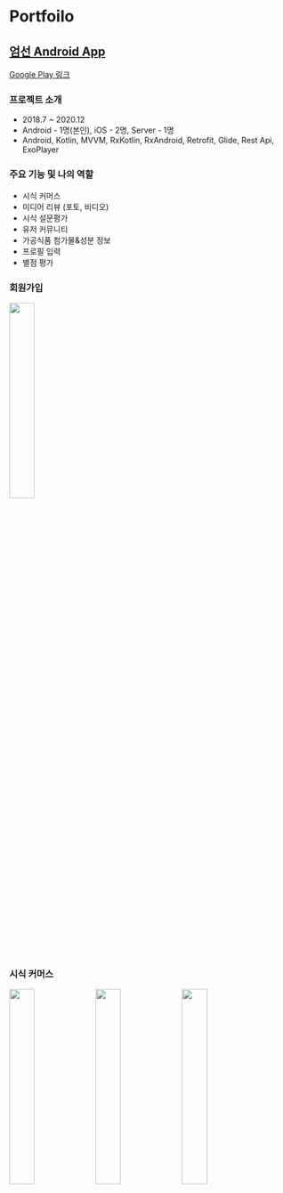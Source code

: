 # Portfoilo

## [엄선 Android App](http://umsun.co.kr/)

[Google Play 링크](https://play.google.com/store/apps/details?id=com.umsun.application)

### 프로젝트 소개

- 2018.7 ~ 2020.12
- Android - 1명(본인), iOS - 2명, Server - 1명
- Android, Kotlin, MVVM, RxKotlin, RxAndroid, Retrofit, Glide, Rest Api, ExoPlayer

### 주요 기능 및 나의 역할

- 시식 커머스
- 미디어 리뷰 (포토, 비디오)
- 시식 설문평가
- 유저 커뮤니티
- 가공식품 첨가물&성분 정보
- 프로필 입력
- 별점 평가

### 회원가입

<img src="https://github.com/becooni/Portfoilo/blob/main/video/umsun_join.gif" width="30%">

### 시식 커머스

<img src="https://github.com/becooni/Portfoilo/blob/main/video/umsun_sample_list.gif" width="30%">

<img src="https://github.com/becooni/Portfoilo/blob/main/video/umsun_sample_request.gif" width="30%">

<img src="https://github.com/becooni/Portfoilo/blob/main/video/umsun_mysamples.gif" width="30%">

